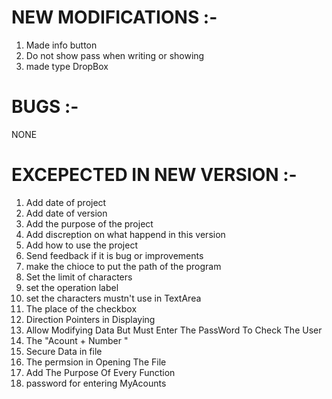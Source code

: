 # NEW MODIFICATIONS :-
1) Made info button
2) Do not show pass when writing or showing
3) made type DropBox

# BUGS :-
NONE

# EXCEPECTED IN NEW VERSION :-
1) Add date of project
2) Add date of version
3) Add the purpose of the project
4) Add discreption on what happend in this version
5) Add how to use the project
6) Send feedback if it is bug or improvements
7) make the chioce to put the path of the program
8) Set the limit of characters
9) set the operation label
10) set the characters mustn't use in TextArea
11) The place of the checkbox
12) Direction Pointers in Displaying
13) Allow Modifying Data But Must Enter The PassWord To Check The User
14) The "Acount + Number "
15) Secure Data in file
16) The permsion in Opening The File
17) Add The Purpose Of Every Function
18) password for entering MyAcounts 
